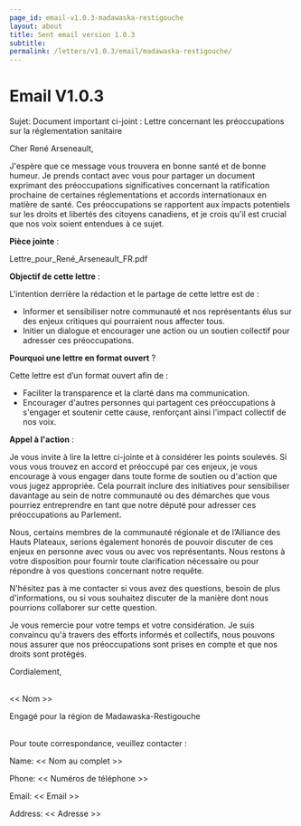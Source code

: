 ```yaml
---
page_id: email-v1.0.3-madawaska-restigouche
layout: about
title: Sent email version 1.0.3
subtitle: 
permalink: /letters/v1.0.3/email/madawaska-restigouche/
---
```


# Email V1.0.3


Sujet: Document important ci-joint : Lettre concernant les préoccupations sur la réglementation sanitaire

Cher René Arseneault,

J'espère que ce message vous trouvera en bonne santé et de bonne humeur. Je prends contact avec vous pour partager un document exprimant des préoccupations significatives concernant la ratification prochaine de certaines réglementations et accords internationaux en matière de santé. Ces préoccupations se rapportent aux impacts potentiels sur les droits et libertés des citoyens canadiens, et je crois qu'il est crucial que nos voix soient entendues à ce sujet.

**Pièce jointe** :

Lettre_pour_René_Arseneault_FR.pdf

**Objectif de cette lettre** :

L'intention derrière la rédaction et le partage de cette lettre est de :

- Informer et sensibiliser notre communauté et nos représentants élus sur des enjeux critiques qui pourraient nous affecter tous.
- Initier un dialogue et encourager une action ou un soutien collectif pour adresser ces préoccupations.

**Pourquoi une lettre en format ouvert** ?

Cette lettre est d’un format ouvert afin de :

- Faciliter la transparence et la clarté dans ma communication.
- Encourager d'autres personnes qui partagent ces préoccupations à s'engager et soutenir cette cause, renforçant ainsi l'impact collectif de nos voix.

**Appel à l'action** :

Je vous invite à lire la lettre ci-jointe et à considérer les points soulevés. Si vous vous trouvez en accord et préoccupé par ces enjeux, je vous encourage à vous engager dans toute forme de soutien ou d'action que vous jugez appropriée. Cela pourrait inclure des initiatives pour sensibiliser davantage au sein de notre communauté ou des démarches que vous pourriez entreprendre en tant que notre député pour adresser ces préoccupations au Parlement.

Nous, certains membres de la communauté régionale et de l’Alliance des Hauts Plateaux,  serions également honorés de pouvoir discuter de ces enjeux en personne avec vous ou avec vos représentants. Nous restons à votre disposition pour fournir toute clarification nécessaire ou pour répondre à vos questions concernant notre requête.

N'hésitez pas à me contacter si vous avez des questions, besoin de plus d'informations, ou si vous souhaitez discuter de la manière dont nous pourrions collaborer sur cette question.

Je vous remercie pour votre temps et votre considération. Je suis convaincu qu'à travers des efforts informés et collectifs, nous pouvons nous assurer que nos préoccupations sont prises en compte et que nos droits sont protégés.



Cordialement,

<br>
<< Nom >>

Engagé pour la région de Madawaska-Restigouche

<br>
Pour toute correspondance, veuillez contacter :

Name: << Nom au complet >>

Phone: << Numéros de téléphone >>

Email: << Email >>

Address: << Adresse >>

